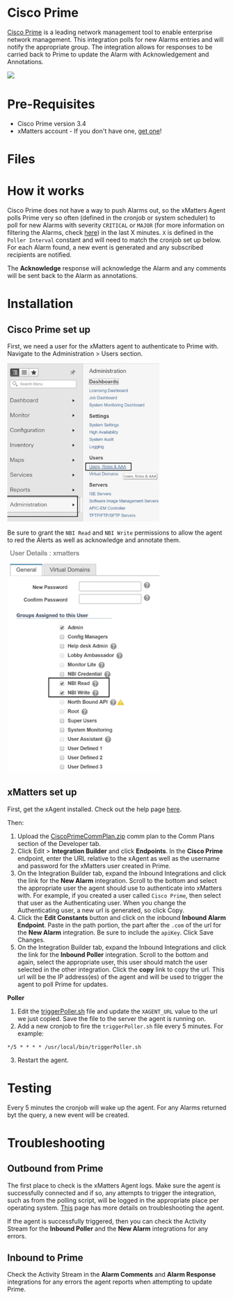 # Cisco Prime
[Cisco Prime](https://www.cisco.com/c/en/us/products/cloud-systems-management/prime-infrastructure/index.html) is a leading network management tool to enable enterprise network management. This integration polls for new Alarms entries and will notify the appropriate group. The integration allows for responses to be carried back to Prime to update the Alarm with Acknowledgement and Annotations. 

<kbd>
  <img src="https://github.com/xmatters/xMatters-Labs/raw/master/media/disclaimer.png">
</kbd>

# Pre-Requisites
* Cisco Prime version 3.4
* xMatters account - If you don't have one, [get one](https://www.xmatters.com)!

# Files


# How it works
Cisco Prime does not have a way to push Alarms out, so the xMatters Agent polls Prime very so often (defined in the cronjob or system scheduler) to poll for new Alarms with severity `CRITICAL` or `MAJOR` (for more information on filtering the Alarms, check [here](https://d1nmyq4gcgsfi5.cloudfront.net/media/pi_3_4_devnet/api/v4/index.html@id=filtering-doc.html)) in the last X minutes. `X` is defined in the `Poller Interval` constant and will need to match the cronjob set up below. For each Alarm found, a new event is generated and any subscribed recipients are notified. 

The **Acknowledge** response will acknowledge the Alarm and any comments will be sent back to the Alarm as annotations. 

# Installation


## Cisco Prime set up

First, we need a user for the xMatters agent to authenticate to Prime with. Navigate to the Administration > Users section.

<kbd>
	<img src="/media/prime_admin_users.jpg" width="350"/>
</kbd>

Be sure to grant the `NBI Read` and `NBI Write` permissions to allow the agent to red the Alerts as well as acknowledge and annotate them. 

<kbd>
	<img src="/media/prime_admin_user_details.jpg" width="350"/>
</kbd>



## xMatters set up

First, get the xAgent installed. Check out the help page [here](https://help.xmatters.com/ondemand/xmodwelcome/xmattersagent/xmatters-agent-topic.htm). 

Then:
1. Upload the [CiscoPrimeCommPlan.zip](CiscoPrimeCommPlan.zip) comm plan to the Comm Plans section of the Developer tab. 
2. Click Edit > **Integration Builder** and click **Endpoints**. In the **Cisco Prime** endpoint, enter the URL relative to the xAgent as well as the username and password for the xMatters user created in Prime. 
3. On the Integration Builder tab, expand the Inbound Integrations and click the link for the **New Alarm** integration. Scroll to the bottom and select the appropriate user the agent should use to authenticate into xMatters with. For example, if you created a user called `Cisco Prime`, then select that user as the Authenticating user. When you change the Authenticating user, a new url is generated, so click Copy. 
4. Click the **Edit Constants** button and click on the inbound **Inbound Alarm Endpoint**. Paste in the path portion, the part after the `.com` of the url for the **New Alarm** integration. Be sure to include the `apiKey`. Click Save Changes. 
5. On the Integration Builder tab, expand the Inbound Integrations and click the link for the **Inbound Poller** integration. Scroll to the bottom and again, select the appropriate user, this user should match the user selected in the other integration. Click the **copy** link to copy the url. This url will be the IP address(es) of the agent and will be used to trigger the agent to poll Prime for updates. 


**Poller**
1. Edit the [triggerPoller.sh](triggerPoller.sh) file and update the `XAGENT_URL` value to the url we just copied. Save the file to the server the agent is running on. 
2. Add a new cronjob to fire the `triggerPoller.sh` file every 5 minutes. For example:

```
*/5 * * * * /usr/local/bin/triggerPoller.sh
```

3. Restart the agent. 

# Testing
Every 5 minutes the cronjob will wake up the agent. For any Alarms returned byt the query, a new event will be created. 

# Troubleshooting
## Outbound from Prime
The first place to check is the xMatters Agent logs. Make sure the agent is successfully connected and if so, any attempts to trigger the integration, such as from the polling script, will be logged in the appropriate place per operating system. [This](https://help.xmatters.com/ondemand/xmodwelcome/xmattersagent/monitor-xmatters-agent.htm) page has more details on troubleshooting the agent. 

If the agent is successfully triggered, then you can check the Activity Stream for the **Inbound Poller** and the **New Alarm** integrations for any errors. 

## Inbound to Prime
Check the Activity Stream in the **Alarm Comments** and **Alarm Response** integrations for any errors the agent reports when attempting to update Prime. 

